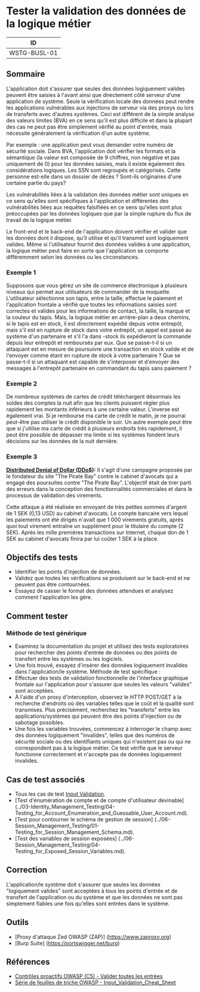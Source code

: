# Tester la validation des données de la logique métier

|ID          |
|------------|
|WSTG-BUSL-01|

## Sommaire

L'application doit s'assurer que seules des données logiquement valides peuvent être saisies à l'avant ainsi que directement côté serveur d'une application de système. Seule la vérification locale des données peut rendre les applications vulnérables aux injections de serveur via des proxys ou lors de transferts avec d'autres systèmes. Ceci est différent de la simple analyse des valeurs limites (BVA) en ce sens qu'il est plus difficile et dans la plupart des cas ne peut pas être simplement vérifié au point d'entrée, mais nécessite généralement la vérification d'un autre système.

Par exemple : une application peut vous demander votre numéro de sécurité sociale. Dans BVA, l'application doit vérifier les formats et la sémantique (la valeur est composée de 9 chiffres, non négative et pas uniquement de 0) pour les données saisies, mais il existe également des considérations logiques. Les SSN sont regroupés et catégorisés. Cette personne est-elle dans un dossier de décès ? Sont-ils originaires d'une certaine partie du pays?

Les vulnérabilités liées à la validation des données métier sont uniques en ce sens qu'elles sont spécifiques à l'application et différentes des vulnérabilités liées aux requêtes falsifiées en ce sens qu'elles sont plus préoccupées par les données logiques que par la simple rupture du flux de travail de la logique métier.

Le front-end et le back-end de l'application doivent vérifier et valider que les données dont il dispose, qu'il utilise et qu'il transmet sont logiquement valides. Même si l'utilisateur fournit des données valides à une application, la logique métier peut faire en sorte que l'application se comporte différemment selon les données ou les circonstances.

### Exemple 1

Supposons que vous gérez un site de commerce électronique à plusieurs niveaux qui permet aux utilisateurs de commander de la moquette. L'utilisateur sélectionne son tapis, entre la taille, effectue le paiement et l'application frontale a vérifié que toutes les informations saisies sont correctes et valides pour les informations de contact, la taille, la marque et la couleur du tapis. Mais, la logique métier en arrière-plan a deux chemins, si le tapis est en stock, il est directement expédié depuis votre entrepôt, mais s'il est en rupture de stock dans votre entrepôt, un appel est passé au système d'un partenaire et s'il l'a dans -stock ils expédieront la commande depuis leur entrepôt et remboursés par eux. Que se passe-t-il si un attaquant est en mesure de poursuivre une transaction en stock valide et de l'envoyer comme étant en rupture de stock à votre partenaire ? Que se passe-t-il si un attaquant est capable de s'interposer et d'envoyer des messages à l'entrepôt partenaire en commandant du tapis sans paiement ?

### Exemple 2

De nombreux systèmes de cartes de crédit téléchargent désormais les soldes des comptes la nuit afin que les clients puissent régler plus rapidement les montants inférieurs à une certaine valeur. L'inverse est également vrai. Si je rembourse ma carte de crédit le matin, je ne pourrai peut-être pas utiliser le crédit disponible le soir. Un autre exemple peut être que si j'utilise ma carte de crédit à plusieurs endroits très rapidement, il peut être possible de dépasser ma limite si les systèmes fondent leurs décisions sur les données de la nuit dernière.

### Exemple 3

**[Distributed Denial of Dollar (DDo$)](https://news.hitb.org/content/pirate-bay-proposes-distributed-denial-dollars-attack-ddo):**
Il s'agit d'une campagne proposée par le fondateur du site "The Pirate Bay" contre le cabinet d'avocats qui a engagé des poursuites contre "The Pirate Bay". L'objectif était de tirer parti des erreurs dans la conception des fonctionnalités commerciales et dans le processus de validation des virements.

Cette attaque a été réalisée en envoyant de très petites sommes d'argent de 1 SEK (0,13 USD) au cabinet d'avocats.
Le compte bancaire vers lequel les paiements ont été dirigés n'avait que 1 000 virements gratuits, après quoi tout virement entraîne un supplément pour le titulaire du compte (2 SEK). Après les mille premières transactions sur Internet, chaque don de 1 SEK au cabinet d'avocats finira par lui coûter 1 SEK à la place.

## Objectifs des tests

- Identifier les points d'injection de données.
- Validez que toutes les vérifications se produisent sur le back-end et ne peuvent pas être contournées.
- Essayez de casser le format des données attendues et analysez comment l'application les gère.

## Comment tester

### Méthode de test générique

- Examinez la documentation du projet et utilisez des tests exploratoires pour rechercher des points d'entrée de données ou des points de transfert entre les systèmes ou les logiciels.
- Une fois trouvé, essayez d'insérer des données logiquement invalides dans l'application/le système.
Méthode de test spécifique :
- Effectuer des tests de validation fonctionnelle de l'interface graphique frontale sur l'application pour s'assurer que seules les valeurs "valides" sont acceptées.
- À l'aide d'un proxy d'interception, observez le HTTP POST/GET à la recherche d'endroits où des variables telles que le coût et la qualité sont transmises. Plus précisément, recherchez les "transferts" entre les applications/systèmes qui peuvent être des points d'injection ou de sabotage possibles.
- Une fois les variables trouvées, commencez à interroger le champ avec des données logiquement "invalides", telles que des numéros de sécurité sociale ou des identifiants uniques qui n'existent pas ou qui ne correspondent pas à la logique métier. Ce test vérifie que le serveur fonctionne correctement et n'accepte pas de données logiquement invalides.

## Cas de test associés

- Tous les cas de test [Input Validation](../07-Input_Validation_Testing/README.md).
- [Test d'énumération de compte et de compte d'utilisateur devinable] (../03-Identity_Management_Testing/04-Testing_for_Account_Enumeration_and_Guessable_User_Account.md).
- [Test pour contourner le schéma de gestion de session] (../06-Session_Management_Testing/01-Testing_for_Session_Management_Schema.md).
- [Test des variables de session exposées] (../06-Session_Management_Testing/04-Testing_for_Exposed_Session_Variables.md).

## Correction

L'application/le système doit s'assurer que seules les données "logiquement valides" sont acceptées à tous les points d'entrée et de transfert de l'application ou du système et que les données ne sont pas simplement fiables une fois qu'elles sont entrées dans le système.

## Outils

- [Proxy d'attaque Zed OWASP (ZAP)] (https://www.zaproxy.org)
- [Burp Suite] (https://portswigger.net/burp)

## Références

- [Contrôles proactifs OWASP (C5) - Valider toutes les entrées](https://owasp.org/www-project-proactive-controls/v3/en/c5-validate-inputs)
- [Série de feuilles de triche OWASP - Input_Validation_Cheat_Sheet](https://cheatsheetseries.owasp.org/cheatsheets/Input_Validation_Cheat_Sheet.html)
